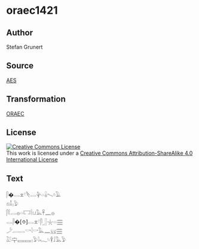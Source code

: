 # oraec1421

## Author

Stefan Grunert

## Source

[AES](https://github.com/simondschweitzer/aes)

## Transformation

[ORAEC](https://oraec.github.io/)

## License

<a rel="license" href="http://creativecommons.org/licenses/by-sa/4.0/"><img alt="Creative Commons License" style="border-width:0" src="https://i.creativecommons.org/l/by-sa/4.0/88x31.png" /></a><br />This work is licensed under a <a rel="license" href="http://creativecommons.org/licenses/by-sa/4.0/">Creative Commons Attribution-ShareAlike 4.0 International License</a>

## Text

𓋴�𓂋𓁷𓍢𓌸𓂋𓊿𓏏𓏇𓍇𓏌𓄿<br>
𓁶𓄤𓊪𓅱<br>
𓋴𓌉𓂋𓐍𓏏𓉐𓌉𓂓𓅓𓋹𓈖𓐍<br>
𓂋𓋴�[⯑]𓂋𓁷𓍢𓋴𓃀𓇼𓏏𓈗<br>
𓌳𓐙𓂋𓎡𓇋𓎡𓅓𓈖𓄚𓈗<br>
𓅷𓊡𓈘𓈘𓊪𓅱𓇋𓆑𓄼𓇉𓄙𓅓𓅱<br>
